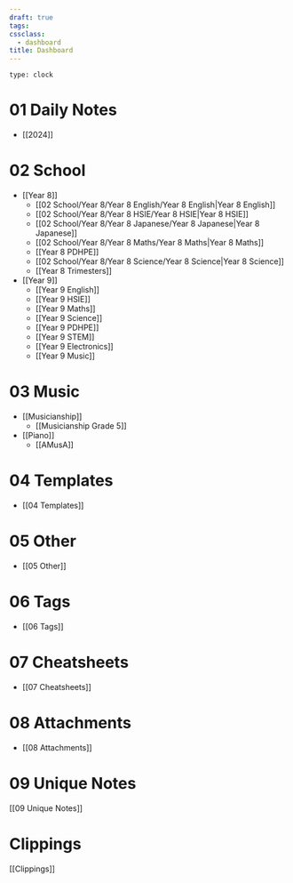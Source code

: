 ```yaml
---
draft: true
tags:
cssclass:
  - dashboard
title: Dashboard
---
```

```widgets
type: clock
```
# 01 Daily Notes
- [[2024]]
# 02 School
- [[Year 8]]
	- [[02 School/Year 8/Year 8 English/Year 8 English|Year 8 English]]
	- [[02 School/Year 8/Year 8 HSIE/Year 8 HSIE|Year 8 HSIE]]
	- [[02 School/Year 8/Year 8 Japanese/Year 8 Japanese|Year 8 Japanese]]
	- [[02 School/Year 8/Year 8 Maths/Year 8 Maths|Year 8 Maths]]
	- [[Year 8 PDHPE]]
	- [[02 School/Year 8/Year 8 Science/Year 8 Science|Year 8 Science]]
	- [[Year 8 Trimesters]]
- [[Year 9]]
	- [[Year 9 English]]
	- [[Year 9 HSIE]]
	- [[Year 9 Maths]]
	- [[Year 9 Science]]
	- [[Year 9 PDHPE]]
	- [[Year 9 STEM]]
	- [[Year 9 Electronics]]
	- [[Year 9 Music]]
# 03 Music
- [[Musicianship]]
	- [[Musicianship Grade 5]]
- [[Piano]]
	- [[AMusA]]
# 04 Templates
- [[04 Templates]]
# 05 Other
- [[05 Other]]
# 06 Tags
- [[06 Tags]]

# 07 Cheatsheets
- [[07 Cheatsheets]]
# 08 Attachments
- [[08 Attachments]]
# 09 Unique Notes
[[09 Unique Notes]]
# Clippings
[[Clippings]]
